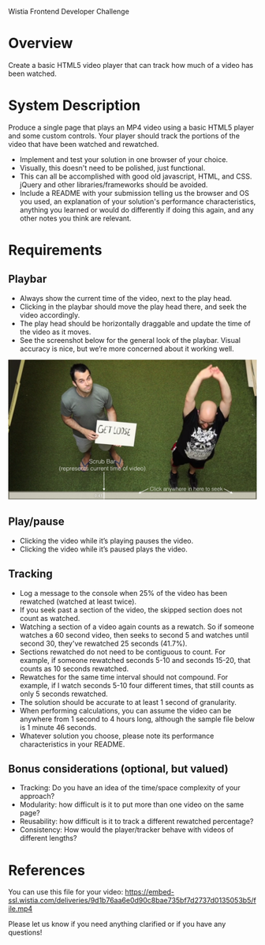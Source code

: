 Wistia Frontend Developer Challenge

# Overview

Create a basic HTML5 video player that can track how much of a video has been watched.

# System Description

Produce a single page that plays an MP4 video using a basic HTML5 player and some custom controls. Your player should track the portions of the video that have been watched and rewatched.

* Implement and test your solution in one browser of your choice.
* Visually, this doesn't need to be polished, just functional.
* This can all be accomplished with good old javascript, HTML, and CSS. jQuery and other libraries/frameworks should be avoided.
* Include a README with your submission telling us the browser and OS you used, an explanation of your solution's performance characteristics, anything you learned or would do differently if doing this again, and any other notes you think are relevant.

# Requirements

## Playbar

* Always show the current time of the video, next to the play head.
* Clicking in the playbar should move the play head there, and seek the video accordingly.
* The play head should be horizontally draggable and update the time of the video as it moves.
* See the screenshot below for the general look of the playbar. Visual accuracy is nice, but we’re more concerned about it working well.

![](screenshot.png)


## Play/pause

* Clicking the video while it’s playing pauses the video.
* Clicking the video while it’s paused plays the video.

## Tracking

* Log a message to the console when 25% of the video has been rewatched (watched at least twice).
* If you seek past a section of the video, the skipped section does not count as watched.
* Watching a section of a video again counts as a rewatch. So if someone watches a 60 second video, then seeks to second 5 and watches until second 30, they've rewatched 25 seconds (41.7%).
* Sections rewatched do not need to be contiguous to count. For example, if someone rewatched seconds 5-10 and seconds 15-20, that counts as 10 seconds rewatched.
* Rewatches for the same time interval should not compound. For example, if I watch seconds 5-10 four different times, that still counts as only 5 seconds rewatched.
* The solution should be accurate to at least 1 second of granularity.
* When performing calculations, you can assume the video can be anywhere from 1 second to 4 hours long, although the sample file below is 1 minute 46 seconds.
* Whatever solution you choose, please note its performance characteristics in your README.

## Bonus considerations (optional, but valued)

* Tracking: Do you have an idea of the time/space complexity of your approach?
* Modularity: how difficult is it to put more than one video on the same page?
* Reusability: how difficult is it to track a different rewatched percentage?
* Consistency: How would the player/tracker behave with videos of different lengths?

# References

You can use this file for your video:
https://embed-ssl.wistia.com/deliveries/9d1b76aa6e0d90c8bae735bf7d2737d0135053b5/file.mp4

Please let us know if you need anything clarified or if you have any questions!
